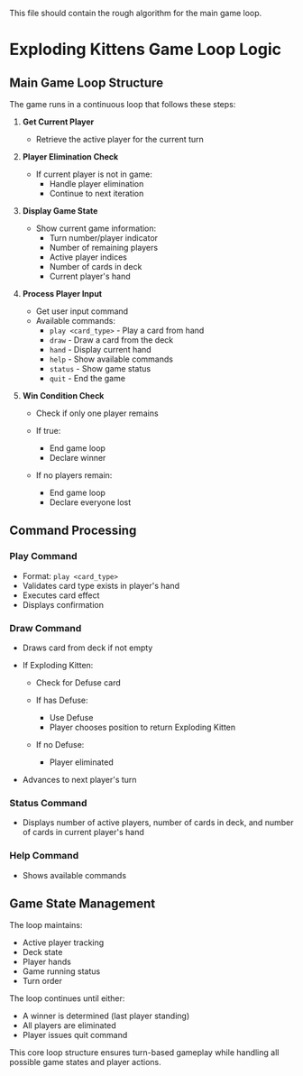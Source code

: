 This file should contain the rough algorithm for the main game loop.

# Exploding Kittens Game Loop Logic
## Main Game Loop Structure
The game runs in a continuous loop that follows these steps:
1. **Get Current Player**
    - Retrieve the active player for the current turn

2. **Player Elimination Check**
    - If current player is not in game:
        - Handle player elimination
        - Continue to next iteration

3. **Display Game State**
    - Show current game information:
        - Turn number/player indicator
        - Number of remaining players
        - Active player indices
        - Number of cards in deck
        - Current player's hand

4. **Process Player Input**
    - Get user input command
    - Available commands:
        - `play <card_type>` - Play a card from hand
        - `draw` - Draw a card from the deck
        - `hand` - Display current hand
        - `help` - Show available commands
        - `status` - Show game status
        - `quit` - End the game

5. **Win Condition Check**
    - Check if only one player remains
    - If true:
        - End game loop
        - Declare winner

    - If no players remain:
        - End game loop
        - Declare everyone lost

## Command Processing
### Play Command
- Format: `play <card_type>`
- Validates card type exists in player's hand
- Executes card effect
- Displays confirmation

### Draw Command
- Draws card from deck if not empty
- If Exploding Kitten:
    - Check for Defuse card
    - If has Defuse:
        - Use Defuse
        - Player chooses position to return Exploding Kitten

    - If no Defuse:
        - Player eliminated

- Advances to next player's turn

### Status Command
- Displays number of active players, number of cards in deck, and number of cards in current player's hand

### Help Command
- Shows available commands

## Game State Management
The loop maintains:
- Active player tracking
- Deck state
- Player hands
- Game running status
- Turn order

The loop continues until either:
- A winner is determined (last player standing)
- All players are eliminated
- Player issues quit command

This core loop structure ensures turn-based gameplay while handling all possible game states and player actions.
